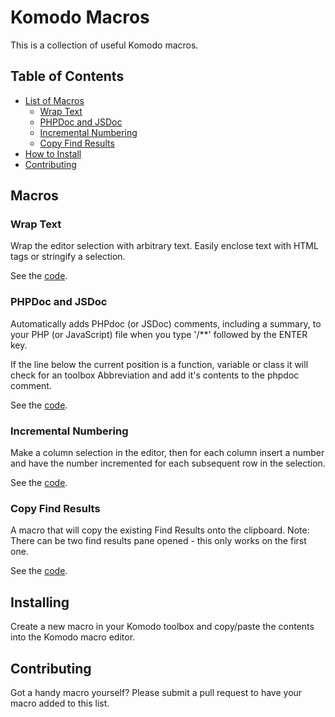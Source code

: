 # Komodo Macros

This is a collection of useful Komodo macros.

## Table of Contents

- [List of Macros](#macros)
    - [Wrap Text](#wrap-text)
    - [PHPDoc and JSDoc](#phpdoc-and-jsdoc)
    - [Incremental Numbering](#incremental-numbering)
    - [Copy Find Results](#copy-find-results)
- [How to Install](#installing)
- [Contributing](#contributing)


## Macros

### Wrap Text

Wrap the editor selection with arbitrary text. Easily enclose text with HTML
tags or stringify a selection.

See the [code](text_wrapper.js).

### PHPDoc and JSDoc

Automatically adds PHPdoc (or JSDoc) comments, including a summary, to your PHP
(or JavaScript) file when you type '/**' followed by the ENTER key.

If the line below the current position is a function, variable or class it will
check for an toolbox Abbreviation and add it's contents to the phpdoc comment.

See the [code](phpdoc_jsdoc_autocompletion.js).

### Incremental Numbering

Make a column selection in the editor, then for each column insert a number and
have the number incremented for each subsequent row in the selection.

See the [code](column_incremental_numbering.js).

### Copy Find Results

A macro that will copy the existing Find Results onto the clipboard. Note:
There can be two find results pane opened - this only works on the first one.

See the [code](find_results_copy.js).

## Installing

Create a new macro in your Komodo toolbox and copy/paste the contents into the
Komodo macro editor.

## Contributing

Got a handy macro yourself? Please submit a pull request to have your macro
added to this list.

